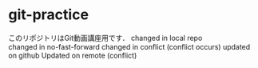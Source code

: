 # git-practice
このリポジトリはGit動画講座用です．
changed in local repo  
changed in no-fast-forward
changed in conflict (conflict occurs)
updated on github
Updated on remote (conflict)
